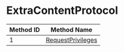 # ExtraContentProtocol

| Method ID | Method Name |
|-----------|-------------|
| 1 | [RequestPrivileges](#1-requestprivileges) |
